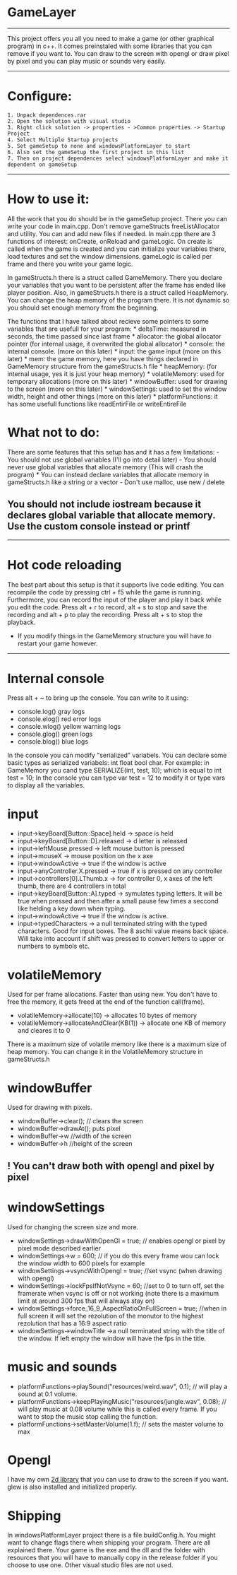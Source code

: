 
# GameLayer

---

This project offers you all you need to make a game (or other graphical program) in c++.
It comes preinstaled with some libraries that you can remove if you want to.
You can draw to the screen with opengl or draw pixel by pixel and you can play music or sounds very easily.

---
 
# Configure:

 	1. Unpack dependences.rar
	2. Open the solution with visual studio
	3. Right click solution -> properties - >Common properties -> Startup Project
	4. Select Multiple Startup projects
	5. Set gameSetup to none and windowsPlatformLayer to start
	6. Also set the gameSetup the first project in this list
	7. Then on project dependences select windowsPlatformLayer and make it dependent on gameSetup

---

# How to use it:

All the work that you do should be in the gameSetup project. There you can write your code in main.cpp. Don't remove gameStructs freeListAllocator and utility. You can and add new files if needed.
In main.cpp there are 3 functions of interest: onCreate, onReload and gameLogic. On create is called when the game is created and you can initialize your variables there, 
load textures and set the window dimensions. gameLogic is called per frame and there you write your game logic.

In gameStructs.h there is a struct called GameMemory. There you declare your variables that you want to be persistent after the frame has ended like player position.
Also, in gameStructs.h there is a struct called HeapMemory. You can change the heap memory of the program there. It is not dynamic so you should set
enough memory from the beginning.


The functions that I have talked about recieve some pointers to some variables that are usefull for your program:
	* deltaTime: measured in seconds, the time passed since last frame
	* allocator: the global allocator pointer (for internal usage, it overwrited the global allocator)
	* console: the internal console. (more on this later)
	* input: the game input (more on this later)
	* mem: the game memory, here you have things declared in GameMemory structure from the gameStructs.h file
	* heapMemory: (for internal usage, yes it is just your heap memory)
	* volatileMemory: used for temporary allocations (more on this later)
	* windowBuffer: used for drawing to the screen (more on this later)
	* windowSettings: used to set the window width, height and other things (more on this later)
	* platformFunctions: it has some usefull functions like readEntirFile or writeEntireFile
	
# What not to do:

There are some features that this setup has and it has a few limitations:
	- You should not use global variables (I'll go into detail later)
	- You should never use global variables that allocate memory (This will crash the program)
	* You can instead declare variables that allocate memory in gameStructs.h like a string or a vector
	- Don't use malloc, use new / delete
## You should not include iostream because it declares global variable that allocate memory. Use the custom console instead or printf
	
---

# Hot code reloading

The best part about this setup is that it supports live code editing. You can recompile the code by pressing ctrl + f5 while the game is running.
Furthermore, you can record the input of the player and play it back while you edit the code. Press alt + r to record,
alt + s to stop and save the recording and alt + p to play the recording. 
Press alt + s to stop the playback. 
* If you modify things in the GameMemory structure you will have to restart your game however.

---

# Internal console

Press alt + ~ to bring up the console. You can write to it using:

* console.log() gray logs
* console.elog() red error logs
* console.wlog() yellow warning logs
* console.glog() green logs
* console.blog() blue logs

In the console you can modify "serialized" variabels. 
You can declare some basic types as serialized variabels: int float bool char.
For example: in GameMemory you cand type SERIALIZE(int, test, 10); which is equal to int test = 10;
In the console you can type var test = 12 to modify it or type vars to display all the variables.

# input

* input->keyBoard[Button::Space].held -> space is held
* input->keyBoard[Button::D].released -> d letter is released
* input->leftMouse.pressed -> left mouse button is pressed
* input->mouseX -> mouse position on the x axe
* input->windowActive -> true if the window is active
* input->anyController.X.pressed -> true if x is pressed on any controller
* input->controllers[0].LThumb.x -> for controller 0, x axes of the left thumb, there are 4 controllers in total
* input->keyBoard[Button::A].typed -> symulates typing letters. It will be true when pressed and then after a small pause few times a seccond like helding a key down when typing.
* input->windowActive -> true if the window is active. 
* input->typedCharacters -> a null terminated string with the typed characters. Good for input boxes. The 8 aschii value means back space. Will take into account if shift was pressed to convert letters to upper or numbers to symbols etc. 

# volatileMemory

Used for per frame allocations. Faster than using new. You don't have to free the memory, it gets freed at the end of the function call(frame).

* volatileMemory->allocate(10) -> allocates 10 bytes of memory
* volatileMemory->allocateAndClear(KB(1)) -> allocate one KB of memory and cleares it to 0

There is a maximum size of volatile memory like there is a maximum size of heap memory. You can change it in the VolatileMemory structure in gameStructs.h

# windowBuffer

Used for drawing with pixels.

* windowBuffer->clear(); // clears the screen
* windowBuffer->drawAt(); puts pixel
* windowBuffer->w //width of the screen
* windowBuffer->h //height of the screen

## ! You can't draw both with opengl and pixel by pixel

# windowSettings

Used for changing the screen size and more.

* windowSettings->drawWithOpenGl = true; // enables opengl or pixel by pixel mode described earlier
* windowSettings->w = 600; // if you do this every frame wou can lock the window width to 600 pixels for example
* windowSettings->vsyncWithOpengl = true; //set vsync (when drawing with opengl)
* windowSettings->lockFpsIfNotVsync = 60; //set to 0 to turn off, set the framerate when vsync is off or not working (note there is a maximum limit at around 300 fps that will always stay on)
* windowSettings->force_16_9_AspectRatioOnFullScreen = true; //when in full screen it will set the rezolution of the monutor to the highest rezolution that has a 16:9 aspect ratio
* windowSettings->windowTitle ->a null terminated string with the title of the window. If left empty the window will have the fps in the title.

# music and sounds

* platformFunctions->playSound("resources/weird.wav", 0.1); // will play a sound at 0.1 volume.
* platformFunctions->keepPlayingMusic("resources/jungle.wav", 0.08); // will play music at 0.08 volume while this is called every frame. If you want to stop the music stop calling the function.
* platformFunctions->setMasterVolume(1.f); // sets the master volume to max

# Opengl

I have my own [2d library](https://github.com/meemknight/gl2d) that you can use to draw to the screen if you want. glew is also installed and initialized properly.

# Shipping

In windowsPlatformLayer project there is a file buildConfig.h. You might want to change flags there when shipping your program. There are all explained there.
Your game is the exe and the dll and the folder with resources that you will have to manually copy in the release folder if you choose to use one. Other visual studio files are not used.

